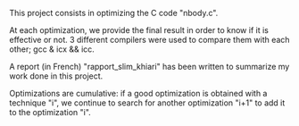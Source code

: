 This project consists in optimizing the C code "nbody.c".

At each optimization, we provide the final result in order to know if it is effective or not. 3 different compilers were used to compare them with each other; gcc & icx && icc.

A report (in French) "rapport_slim_khiari" has been written to summarize my work done in this project.

Optimizations are cumulative: if a good optimization is obtained with a technique "i", we continue to search for another optimization "i+1" to add it to the optimization "i".
